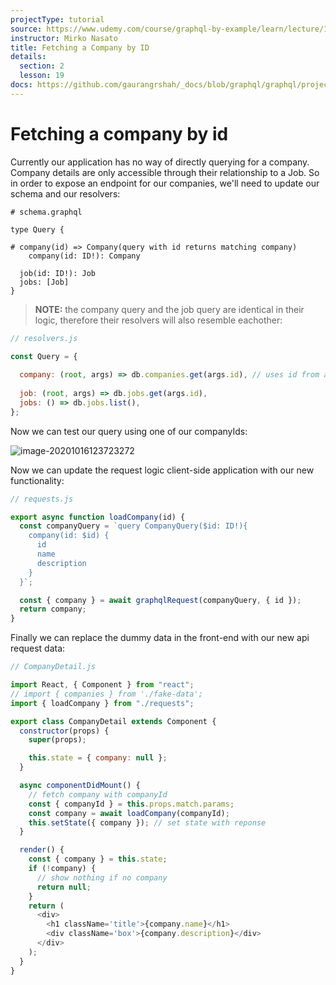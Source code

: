 ```yaml
---
projectType: tutorial
source: https://www.udemy.com/course/graphql-by-example/learn/lecture/16580146#overview
instructor: Mirko Nasato
title: Fetching a Company by ID
details:
  section: 2
  lesson: 19
docs: https://github.com/gaurangrshah/_docs/blob/graphql/graphql/projects/udemy/graphql-job-board/setup.md
---
```




# Fetching a company by id



Currently our application has no way of directly querying for a company. Company details are only accessible through their relationship to a Job. So in order to expose an endpoint for our companies, we'll need to update our schema and our resolvers:

```
# schema.graphql

type Query {

# company(id) => Company(query with id returns matching company)
	company(id: ID!): Company 
	
  job(id: ID!): Job
  jobs: [Job]
}
```

> **NOTE:** the company query and the job query are identical in their logic, therefore their resolvers will also resemble eachother:

```js
// resolvers.js

const Query = {
  
  company: (root, args) => db.companies.get(args.id), // uses id from args to find matching company
  
  job: (root, args) => db.jobs.get(args.id), 
  jobs: () => db.jobs.list(),
};
```

Now we can test our query using one of our companyIds:

![image-20201016123723272](https://tva1.sinaimg.cn/large/007S8ZIlly1gjrncxzci3j30te0blwfr.jpg)



Now we can update the request logic client-side application with our new functionality:

```js
// requests.js

export async function loadCompany(id) {
  const companyQuery = `query CompanyQuery($id: ID!){
    company(id: $id) {
      id
      name
      description
    }
  }`;

  const { company } = await graphqlRequest(companyQuery, { id });
  return company;
}
```

Finally we can replace the dummy data in the front-end with our new api request data:

```js
// CompanyDetail.js

import React, { Component } from "react";
// import { companies } from './fake-data';
import { loadCompany } from "./requests";

export class CompanyDetail extends Component {
  constructor(props) {
    super(props);

    this.state = { company: null };
  }

  async componentDidMount() {
    // fetch company with companyId
    const { companyId } = this.props.match.params;
    const company = await loadCompany(companyId);
    this.setState({ company }); // set state with reponse
  }

  render() {
    const { company } = this.state;
    if (!company) {
      // show nothing if no company
      return null;
    }
    return (
      <div>
        <h1 className='title'>{company.name}</h1>
        <div className='box'>{company.description}</div>
      </div>
    );
  }
}
```

